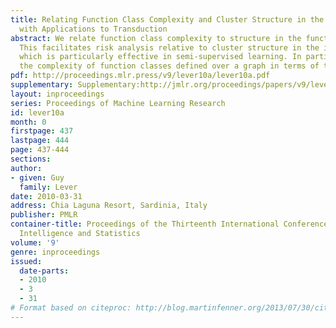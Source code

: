 ```yaml
---
title: Relating Function Class Complexity and Cluster Structure in the Function Domain
  with Applications to Transduction
abstract: We relate function class complexity to structure in the function domain.
  This facilitates risk analysis relative to cluster structure in the input space
  which is particularly effective in semi-supervised learning. In particular we quantify
  the complexity of function classes defined over a graph in terms of the graph structure.
pdf: http://proceedings.mlr.press/v9/lever10a/lever10a.pdf
supplementary: Supplementary:http://jmlr.org/proceedings/papers/v9/lever10a/lever10aSupple.pdf
layout: inproceedings
series: Proceedings of Machine Learning Research
id: lever10a
month: 0
firstpage: 437
lastpage: 444
page: 437-444
sections: 
author:
- given: Guy
  family: Lever
date: 2010-03-31
address: Chia Laguna Resort, Sardinia, Italy
publisher: PMLR
container-title: Proceedings of the Thirteenth International Conference on Artificial
  Intelligence and Statistics
volume: '9'
genre: inproceedings
issued:
  date-parts:
  - 2010
  - 3
  - 31
# Format based on citeproc: http://blog.martinfenner.org/2013/07/30/citeproc-yaml-for-bibliographies/
---
```

